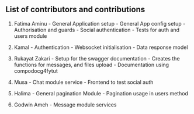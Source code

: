 ## List of contributors and contributions

1. Fatima Aminu     - General Application setup
                    - General App config setup 
                    - Authorisation and guards
                    - Social authentication
                    - Tests for auth and users module

2. Kamal            - Authentication
                    - Websocket initialisation 
                    - Data response model

3. Rukayat Zakari   - Setup for the swagger documentation
                    - Creates the functions for messages, and files upload
                    - Documentation using compodocg4fytut

4. Musa             - Chat module service
                    - Frontend to test social auth

5. Halima           - General pagination Module
                    - Pagination usage in users method

6. Godwin Ameh      - Message module services